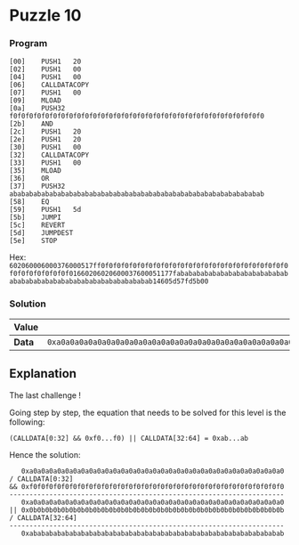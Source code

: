 # Puzzle 10

### Program

```
[00]	PUSH1	20
[02]	PUSH1	00
[04]	PUSH1	00
[06]	CALLDATACOPY	
[07]	PUSH1	00
[09]	MLOAD	
[0a]	PUSH32	f0f0f0f0f0f0f0f0f0f0f0f0f0f0f0f0f0f0f0f0f0f0f0f0f0f0f0f0f0f0f0f0
[2b]	AND	
[2c]	PUSH1	20
[2e]	PUSH1	20
[30]	PUSH1	00
[32]	CALLDATACOPY	
[33]	PUSH1	00
[35]	MLOAD	
[36]	OR	
[37]	PUSH32	abababababababababababababababababababababababababababababababab
[58]	EQ	
[59]	PUSH1	5d
[5b]	JUMPI	
[5c]	REVERT	
[5d]	JUMPDEST	
[5e]	STOP
```
Hex: `602060006000376000517ff0f0f0f0f0f0f0f0f0f0f0f0f0f0f0f0f0f0f0f0f0f0f0f0f0f0f0f0f0f0f0f01660206020600037600051177fabababababababababababababababababababababababababababababababab14605d57fd5b00`

### Solution

|Value|<div style="font-weight:normal">0
|-|-
|<div style="font-weight:bold">Data|<div style="font-weight:normal">`0xa0a0a0a0a0a0a0a0a0a0a0a0a0a0a0a0a0a0a0a0a0a0a0a0a0a0a0a0a0a0a0a00b0b0b0b0b0b0b0b0b0b0b0b0b0b0b0b0b0b0b0b0b0b0b0b0b0b0b0b0b0b0b0b`

## Explanation

The last challenge !

Going step by step, the equation that needs to be solved for this level is the following:
```
(CALLDATA[0:32] && 0xf0...f0) || CALLDATA[32:64] = 0xab...ab
```

Hence the solution:
```
   0xa0a0a0a0a0a0a0a0a0a0a0a0a0a0a0a0a0a0a0a0a0a0a0a0a0a0a0a0a0a0a0a0 / CALLDATA[0:32]
&& 0xf0f0f0f0f0f0f0f0f0f0f0f0f0f0f0f0f0f0f0f0f0f0f0f0f0f0f0f0f0f0f0f0
---------------------------------------------------------------------
   0xa0a0a0a0a0a0a0a0a0a0a0a0a0a0a0a0a0a0a0a0a0a0a0a0a0a0a0a0a0a0a0a0
|| 0x0b0b0b0b0b0b0b0b0b0b0b0b0b0b0b0b0b0b0b0b0b0b0b0b0b0b0b0b0b0b0b0b / CALLDATA[32:64]
---------------------------------------------------------------------
   0xabababababababababababababababababababababababababababababababab
```